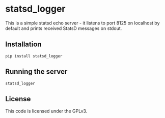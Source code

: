 # statsd_logger

This is a simple statsd echo server - it listens to port 8125 on localhost by default and prints received StatsD messages on stdout.

## Installation
```
pip install statsd_logger
```

## Running the server
```
statsd_logger
```

## License
This code is licensed under the GPLv3.
